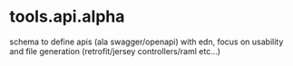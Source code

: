 # tools.api.alpha
schema to define apis (ala swagger/openapi) with edn, focus on usability and file generation (retrofit/jersey controllers/raml etc...)

